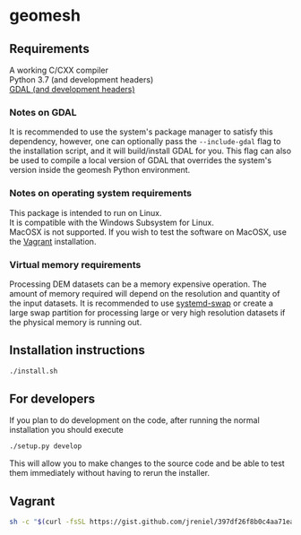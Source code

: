 # geomesh

## Requirements
A working C/CXX compiler <br/>
Python 3.7 (and development headers)<br/>
[GDAL (and development headers)](#notes-on-gdal)

### Notes on GDAL
It is recommended to use the system's package manager to satisfy this dependency, however, one can optionally pass the `--include-gdal` flag to the installation script, and it will build/install GDAL for you. This flag can also be used to compile a local version of GDAL that overrides the system's version inside the geomesh Python environment.<br/>

### Notes on operating system requirements
This package is intended to run on Linux.<br/>
It is compatible with the Windows Subsystem for Linux.<br/>
MacOSX is not supported. If you wish to test the software on MacOSX, use the [Vagrant](#vagrant) installation.

### Virtual memory requirements
Processing DEM datasets can be a memory expensive operation. The amount of memory required will depend on the resolution and quantity of the input datasets. It is recommended to use [systemd-swap](https://github.com/Nefelim4ag/systemd-swap) or create a large swap partition for processing large or very high resolution datasets if the physical memory is running out.


## Installation instructions
```bash
./install.sh
```

## For developers
If you plan to do development on the code, after running the normal installation you should execute
```bash
./setup.py develop
```
This will allow you to make changes to the source code and be able to test them immediately without having to rerun the installer.

## Vagrant
```sh
sh -c "$(curl -fsSL https://gist.github.com/jreniel/397df26f8b0c4aa71ea18e4a6baa012c/raw)" && cd geomesh && vagrant ssh
```
